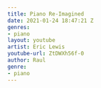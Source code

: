 ```yaml
---
title: Piano Re-Imagined
date: 2021-01-24 18:47:21 Z
genres:
- piano
layout: youtube
artist: Eric Lewis
youtube-url: ZtDWXh56f-0
author: Raul
genre:
- piano
---
```


